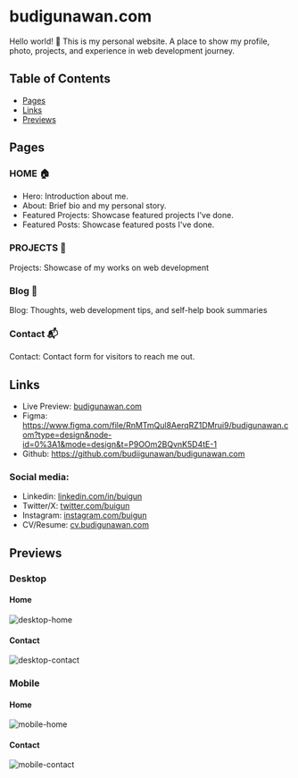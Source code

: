 # budigunawan.com

Hello world! 👋 This is my personal website. A place to show my profile, photo, projects, and experience in web development journey.

## Table of Contents

- [Pages](#pages)
- [Links](#links)
- [Previews](#previews)

## Pages

### HOME 🏠

- Hero: Introduction about me.
- About: Brief bio and my personal story.
- Featured Projects: Showcase featured projects I've done.
- Featured Posts: Showcase featured posts I've done.

### PROJECTS 🚧

Projects: Showcase of my works on web development

### Blog 📖

Blog: Thoughts, web development tips, and self-help book summaries

### Contact 📬

Contact: Contact form for visitors to reach me out.

## Links

- Live Preview: [budigunawan.com](https://www.budigunawan.com/)
- Figma: <https://www.figma.com/file/RnMTmQul8AerqRZ1DMrui9/budigunawan.com?type=design&node-id=0%3A1&mode=design&t=P9OOm2BQvnK5D4tE-1>
- Github: <https://github.com/budiigunawan/budigunawan.com>

### Social media:

- Linkedin: [linkedin.com/in/buigun](https://linkedin.com/in/buigun)
- Twitter/X: [twitter.com/buigun](https://twitter.com/buigun)
- Instagram: [instagram.com/buigun](https://instagram.com/buigun)
- CV/Resume: [cv.budigunawan.com](https://drive.google.com/file/d/1vwh0zGvqo1MZ3ejR88LS1R3Xfv9VCLdZ/view?usp=drive_link)

## Previews

### Desktop

#### Home

![desktop-home](/images/previews/desktop.jpg)

#### Contact

![desktop-contact](/images/previews/desktop-contact.jpg)

### Mobile

#### Home

![mobile-home](/images/previews/phone-home.jpg)

#### Contact

![mobile-contact](/images/previews/phone-contact.jpg)

